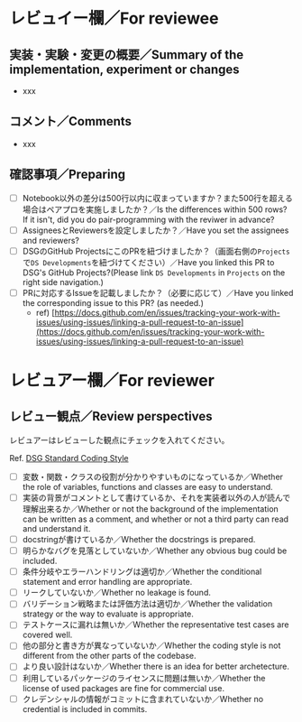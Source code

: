 # レビュイー欄／For reviewee

## 実装・実験・変更の概要／Summary of the implementation, experiment or changes 
<!--何のために何をどうしたかを簡潔に書く／Write simply what you did and its purpose.-->

- xxx

## コメント／Comments
<!--レビュアー向けの補足事項や別PRでやることを記載する.／Write supplements for the reviewer, or what to do in another PR.-->

- xxx

## 確認事項／Preparing

- [ ] Notebook以外の差分は500行以内に収まっていますか？また500行を超える場合はペアプロを実施しましたか？／Is the differences within 500 rows? If it isn't, did you do pair-programming with the reviwer in advance?
- [ ] AssigneesとReviewersを設定しましたか？／Have you set the assignees and reviewers?
- [ ] DSGのGitHub ProjectsにこのPRを紐づけましたか？（画面右側の`Projects`で`DS Developments`を紐づけてください）／Have you linked this PR to DSG's GitHub Projects?(Please link `DS Developments` in `Projects` on the right side navigation.)
- [ ] PRに対応するIssueを記載しましたか？（必要に応じて）／Have you linked the corresponding issue to this PR? (as needed.)
  - ref) [https://docs.github.com/en/issues/tracking-your-work-with-issues/using-issues/linking-a-pull-request-to-an-issue](https://docs.github.com/en/issues/tracking-your-work-with-issues/using-issues/linking-a-pull-request-to-an-issue)


# レビュアー欄／For reviewer

## レビュー観点／Review perspectives

レビュアーはレビューした観点にチェックを入れてください。

Ref. [DSG Standard Coding Style](https://www.notion.so/abejainc/DSG-Standard-Coding-Style-now-Japanese-Only-626827849bcb4278b851d51623e49740?pvs=4)


- [ ] 変数・関数・クラスの役割が分かりやすいものになっているか／Whether the role of variables, functions and classes are easy to understand.
- [ ] 実装の背景がコメントとして書けているか、それを実装者以外の人が読んで理解出来るか／Whether or not the background of the implementation can be written as a comment, and whether or not a third party can read and understand it.
- [ ] docstringが書けているか／Whether the docstrings is prepared.
- [ ] 明らかなバグを見落としていないか／Whether any obvious bug could be included.
- [ ] 条件分岐やエラーハンドリングは適切か／Whether the conditional statement and error handling are appropriate.
- [ ] リークしていないか／Whether no leakage is found.
- [ ] バリデーション戦略または評価方法は適切か／Whether the validation strategy or the way to evaluate is appropriate.
- [ ] テストケースに漏れは無いか／Whether the representative test cases are covered well.
- [ ] 他の部分と書き方が異なっていないか／Whether the coding style is not different from the other parts of the codebase.
- [ ] より良い設計はないか／Whether there is an idea for better archetecture.
- [ ] 利用しているパッケージのライセンスに問題は無いか／Whether the license of used packages are fine for commercial use.
- [ ] クレデンシャルの情報がコミットに含まれていないか／Whether no credential is included in commits.
